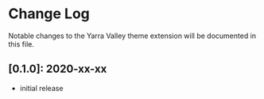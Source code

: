 # Change Log

Notable changes to the Yarra Valley theme extension will be documented in this file.

## **[0.1.0]:** 2020-xx-xx
- initial release
